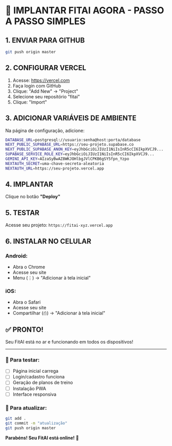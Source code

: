 # 🚀 IMPLANTAR FITAI AGORA - PASSO A PASSO SIMPLES

## 1. ENVIAR PARA GITHUB
```bash
git push origin master
```

## 2. CONFIGURAR VERCEL
1. Acesse: https://vercel.com
2. Faça login com GitHub
3. Clique: "Add New" → "Project"
4. Selecione seu repositório "fitai"
5. Clique: "Import"

## 3. ADICIONAR VARIÁVEIS DE AMBIENTE
Na página de configuração, adicione:

```bash
DATABASE_URL=postgresql://usuario:senha@host:porta/database
NEXT_PUBLIC_SUPABASE_URL=https://seu-projeto.supabase.co
NEXT_PUBLIC_SUPABASE_ANON_KEY=eyJhbGciOiJIUzI1NiIsInR5cCI6IkpXVCJ9...
SUPABASE_SERVICE_ROLE_KEY=eyJhbGciOiJIUzI1NiIsInR5cCI6IkpXVCJ9...
GEMINI_API_KEY=AIzaSyBwAZ8WKJOHlbgJVlCPKB6gSY5fpn_Yzpo
NEXTAUTH_SECRET=uma-chave-secreta-aleatoria
NEXTAUTH_URL=https://seu-projeto.vercel.app
```

## 4. IMPLANTAR
Clique no botão **"Deploy"**

## 5. TESTAR
Acesse seu projeto: `https://fitai-xyz.vercel.app`

## 6. INSTALAR NO CELULAR

### Android:
- Abra o Chrome
- Acesse seu site
- Menu (⋮) → "Adicionar à tela inicial"

### iOS:
- Abra o Safari
- Acesse seu site
- Compartilhar (⎙) → "Adicionar à tela inicial"

## ✅ PRONTO!

Seu FitAI está no ar e funcionando em todos os dispositivos!

---

### 📱 Para testar:
- [ ] Página inicial carrega
- [ ] Login/cadastro funciona
- [ ] Geração de planos de treino
- [ ] Instalação PWA
- [ ] Interface responsiva

### 🔧 Para atualizar:
```bash
git add .
git commit -m "atualização"
git push origin master
```

**Parabéns! Seu FitAI está online!** 🎉